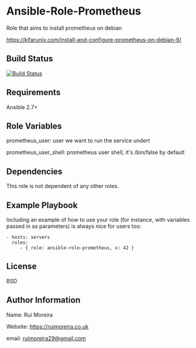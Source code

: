 Ansible-Role-Prometheus
=========

Role that aims to install prometheus on debian

https://kifarunix.com/install-and-configure-prometheus-on-debian-9/

Build Status
------------
[![Build Status](https://travis-ci.org/ruimoreira/ansible-role-prometheus.svg?branch=master)](https://travis-ci.org/ruimoreira/ansible-role-prometheus)

Requirements
------------

Ansible 2.7+

Role Variables
--------------

prometheus_user: user we want to run the service undert

prometheus_user_shell: prometheus user shell, it's /bin/false by default


Dependencies
------------

This role is not dependent of any other roles.

Example Playbook
----------------

Including an example of how to use your role (for instance, with variables
passed in as parameters) is always nice for users too:

    - hosts: servers
      roles:
         - { role: ansible-role-prometheus, x: 42 }

License
-------

BSD

Author Information
------------------

Name: Rui Moreira

Website: https://ruimoreira.co.uk

email: ruimoreira29@gmail.com
